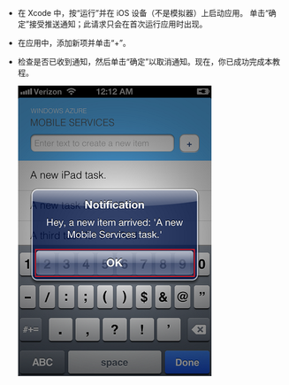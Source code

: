 
* 在 Xcode 中，按“运行”并在 iOS 设备（不是模拟器）上启动应用。 单击“确定”接受推送通知；此请求只会在首次运行应用时出现。

* 在应用中，添加新项并单击“+”。

* 检查是否已收到通知，然后单击“确定”以取消通知。现在，你已成功完成本教程。

  	![](../articles/media/mobile-services-ios-get-started-push/mobile-quickstart-push3-ios.png)

<!---HONumber=71-->